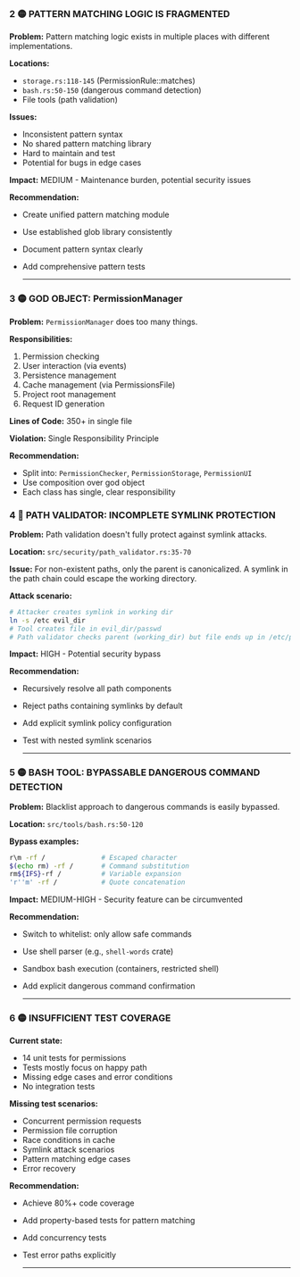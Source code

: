 ### 2 🟡 PATTERN MATCHING LOGIC IS FRAGMENTED

**Problem:** Pattern matching logic exists in multiple places with different implementations.

**Locations:**

- `storage.rs:118-145` (PermissionRule::matches)
- `bash.rs:50-150` (dangerous command detection)
- File tools (path validation)

**Issues:**

- Inconsistent pattern syntax
- No shared pattern matching library
- Hard to maintain and test
- Potential for bugs in edge cases

**Impact:** MEDIUM - Maintenance burden, potential security issues

**Recommendation:**

- Create unified pattern matching module
- Use established glob library consistently
- Document pattern syntax clearly
- Add comprehensive pattern tests

  ---

### 3 🟡 GOD OBJECT: PermissionManager

**Problem:** `PermissionManager` does too many things.

**Responsibilities:**

1. Permission checking
2. User interaction (via events)
3. Persistence management
4. Cache management (via PermissionsFile)
5. Project root management
6. Request ID generation

**Lines of Code:** 350+ in single file

**Violation:** Single Responsibility Principle

**Recommendation:**

- Split into: `PermissionChecker`, `PermissionStorage`, `PermissionUI`
- Use composition over god object
- Each class has single, clear responsibility

### 4 🔴 PATH VALIDATOR: INCOMPLETE SYMLINK PROTECTION

**Problem:** Path validation doesn't fully protect against symlink attacks.

**Location:** `src/security/path_validator.rs:35-70`

**Issue:** For non-existent paths, only the parent is canonicalized. A symlink in the path chain could escape the
working directory.

**Attack scenario:**

  ```bash
  # Attacker creates symlink in working dir
  ln -s /etc evil_dir
  # Tool creates file in evil_dir/passwd
  # Path validator checks parent (working_dir) but file ends up in /etc/passwd
  ```

**Impact:** HIGH - Potential security bypass

**Recommendation:**

- Recursively resolve all path components
- Reject paths containing symlinks by default
- Add explicit symlink policy configuration
- Test with nested symlink scenarios

  ---

### 5 🟡 BASH TOOL: BYPASSABLE DANGEROUS COMMAND DETECTION

**Problem:** Blacklist approach to dangerous commands is easily bypassed.

**Location:** `src/tools/bash.rs:50-120`

**Bypass examples:**

  ```bash
  r\m -rf /              # Escaped character
  $(echo rm) -rf /       # Command substitution
  rm${IFS}-rf /          # Variable expansion
  'r''m' -rf /           # Quote concatenation
  ```

**Impact:** MEDIUM-HIGH - Security feature can be circumvented

**Recommendation:**

- Switch to whitelist: only allow safe commands
- Use shell parser (e.g., `shell-words` crate)
- Sandbox bash execution (containers, restricted shell)
- Add explicit dangerous command confirmation

  ---

### 6 🟡 INSUFFICIENT TEST COVERAGE

**Current state:**

- 14 unit tests for permissions
- Tests mostly focus on happy path
- Missing edge cases and error conditions
- No integration tests

**Missing test scenarios:**

- Concurrent permission requests
- Permission file corruption
- Race conditions in cache
- Symlink attack scenarios
- Pattern matching edge cases
- Error recovery

**Recommendation:**

- Achieve 80%+ code coverage
- Add property-based tests for pattern matching
- Add concurrency tests
- Test error paths explicitly

  ---
